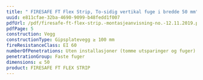 ```yaml
---
title: " FIRESAFE FT Flex Strip, To-sidig vertikal fuge i bredde 50 mm"
uuid: e811cfae-32ba-4690-9099-b48fedd1f007
pdfUrl: /pdf/firesafe-ft-flex-strip.-montasjeanvisning-no.-12.11.2019.pdf
pdfPage: 5
construction: Vegg
constructionType: Gipsplatevegg ≥ 100 mm
fireResistanceClass: EI 60
numberOfPenetrations: Uten installasjoner (tomme utsparinger og fuger)
penetrationGroup: Faste fuger
dimensions: ≤ 50
product: FIRESAFE FT FLEX STRIP
---
```

